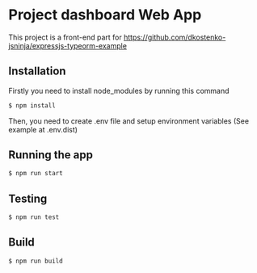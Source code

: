 # Project dashboard Web App

This project is a front-end part for https://github.com/dkostenko-jsninja/expressjs-typeorm-example

## Installation

Firstly you need to install node_modules by running this command

```bash
$ npm install
```

Then, you need to create .env file and setup environment variables (See example at .env.dist)

## Running the app

```bash
$ npm run start
```

## Testing

```bash
$ npm run test
```

## Build

```bash
$ npm run build
```
